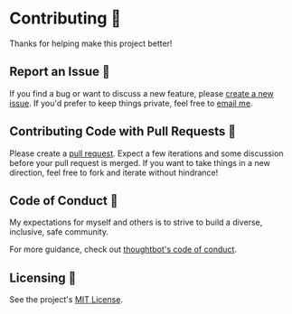 # Contributing 👫

Thanks for helping make this project better!

## Report an Issue 🐛

If you find a bug or want to discuss a new feature, please [create a new issue](https://github.com/tatethurston/PACKAGE_NAME/issues). If you'd prefer to keep things private, feel free to [email me](mailto:tatethurston@gmail.com?subject=PACKAGE_NAME).

## Contributing Code with Pull Requests 🎁

Please create a [pull request](https://github.com/tatethurston/PACKAGE_NAME/pulls). Expect a few iterations and some discussion before your pull request is merged. If you want to take things in a new direction, feel free to fork and iterate without hindrance!

## Code of Conduct 🧐

My expectations for myself and others is to strive to build a diverse, inclusive, safe community.

For more guidance, check out [thoughtbot's code of conduct](https://thoughtbot.com/open-source-code-of-conduct).

## Licensing 📃

See the project's [MIT License](https://github.com/tatethurston/PACKAGE_NAME/blob/master/LICENSE).
